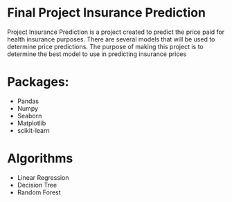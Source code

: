 # Final Project Insurance Prediction
Project Insurance Prediction is a project created to predict the price paid for health insurance purposes. There are several models that will be used to determine price predictions. The purpose of making this project is to determine the best model to use in predicting insurance prices
# Packages:
- Pandas
- Numpy
- Seaborn
- Matplotlib
- scikit-learn
# Algorithms
- Linear Regression
- Decision Tree
- Random Forest

